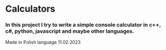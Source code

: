 # Calculators
### In this project I try to write a simple console calculator in c++, c#, python, javascript and maybe other languages.
Made in Polish language
11.02.2023
